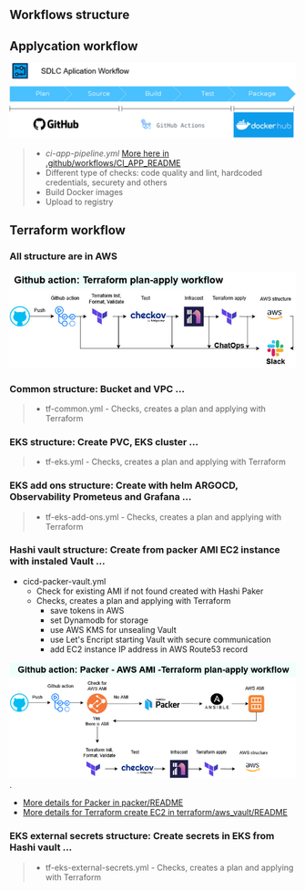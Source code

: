 ## Workflows structure

## Applycation workflow

![general setup](../../images/app-workflow-sdlc.jpg)

> - *ci-app-pipeline.yml* [More here in .github/workflows/CI_APP_README](CICD_APP_README.md)
> - Different type of checks: code quality and lint, hardcoded credentials, securety and others
> - Build Docker images
> - Upload to registry


## Terraform workflow
### All structure are in AWS

![general setup](../../images/tf-plan-apply-wf.jpg)

### Common structure: Bucket and  VPC ...
> - tf-common.yml  - Checks, creates a plan and applying with Terraform

### EKS structure: Create PVC, EKS cluster ...
> - tf-eks.yml  - Checks, creates a plan and applying with Terraform

### EKS add ons structure: Create  with helm ARGOCD, Observability Prometeus and Grafana ...
> - tf-eks-add-ons.yml  - Checks, creates a plan and applying with Terraform

### Hashi vault structure: Create from packer AMI EC2 instance with instaled Vault ...
- cicd-packer-vault.yml
  - Check for existing AMI if not found created with Hashi Paker
  - Checks, creates a plan and applying with Terraform
    - save tokens in AWS
    - set Dynamodb for storage
    - use AWS KMS for unsealing Vault
    - use Let's Encript starting Vault with secure communication
    - add EC2 instance IP address in AWS Route53 record

![general setup](../../images/git-packer-vault-tf-aws.drawio.png).

- [More details for Packer in packer/README](../../packer/README.md)
- [More details for Terraform create EC2 in terraform/aws_vault/README](../../terraform/aws_vault/README.md)


### EKS external secrets structure: Create secrets in EKS from Hashi vault ...
> - tf-eks-external-secrets.yml
    - Checks, creates a plan and applying with Terraform
